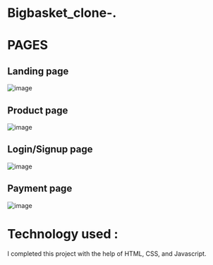# Bigbasket_clone-.
# PAGES
## Landing page
![image](https://user-images.githubusercontent.com/113367998/230164299-cd34fed1-105e-47a3-a07c-19ba65fe2c5e.png)

## Product page
![image](https://user-images.githubusercontent.com/113367998/230165747-b24cb1ee-f2df-4c87-a13f-c1c6e6e3c94a.png)

## Login/Signup page
![image](https://user-images.githubusercontent.com/113367998/230167485-5e33c956-d2a8-4302-ad49-6e4c4f88558f.png)

## Payment page
![image](https://user-images.githubusercontent.com/113367998/230167930-9188cf55-679a-47d7-acc2-db2b70eb7d97.png)

# Technology used :
I completed this project with the help of HTML, CSS, and Javascript.
